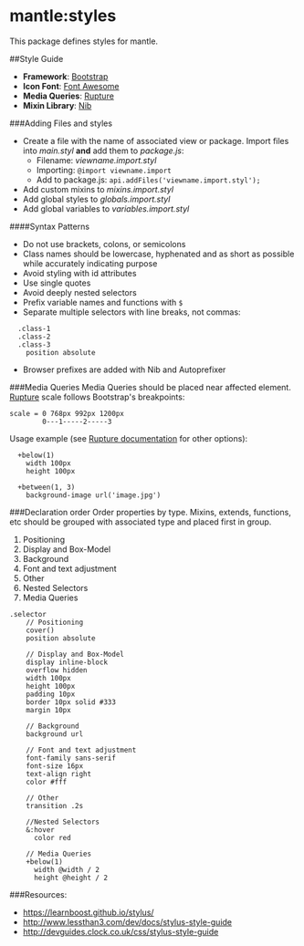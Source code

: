 # mantle:styles

This package defines styles for mantle.

##Style Guide
- **Framework**: [Bootstrap](http://getbootstrap.com/css/)
- **Icon Font**: [Font Awesome](http://fontawesome.io/)
- **Media Queries**: [Rupture](http://jenius.github.io/rupture/)
- **Mixin Library**: [Nib](http://tj.github.io/nib/)

###Adding Files and styles
- Create a file with the name of associated view or package. Import files into *main.styl* **and** add them to *package.js*:
  - Filename: *viewname.import.styl*
  - Importing: `@import viewname.import`
  - Add to package.js: `api.addFiles('viewname.import.styl');`
- Add custom mixins to *mixins.import.styl*
- Add global styles to  *globals.import.styl*
- Add global variables to *variables.import.styl*

####Syntax Patterns
- Do not use brackets, colons, or semicolons
- Class names should be lowercase, hyphenated and as short as possible while accurately indicating purpose
- Avoid styling with id attributes
- Use single quotes
- Avoid deeply nested selectors
- Prefix variable names and functions with `$`
- Separate multiple selectors with line breaks, not commas:
```
  .class-1
  .class-2
  .class-3
    position absolute
```
- Browser prefixes are added with Nib and Autoprefixer

###Media Queries
Media Queries should be placed near affected element. [Rupture](http://jenius.github.io/rupture/)
 scale follows Bootstrap's breakpoints:
```
scale = 0 768px 992px 1200px
        0---1-----2-----3
```
Usage example (see [Rupture documentation](http://jenius.github.io/rupture/) for other options):
```
  +below(1)
    width 100px
    height 100px

  +between(1, 3)
    background-image url('image.jpg')
```

###Declaration order
Order properties by type. Mixins, extends, functions, etc should be grouped with associated type and placed first in group.
  1. Positioning
  2. Display and Box-Model
  3. Background
  4. Font and text adjustment
  5. Other
  6. Nested Selectors
  6. Media Queries

```
.selector
    // Positioning
    cover()
    position absolute

    // Display and Box-Model
    display inline-block
    overflow hidden
    width 100px
    height 100px
    padding 10px
    border 10px solid #333
    margin 10px

    // Background
    background url

    // Font and text adjustment
    font-family sans-serif
    font-size 16px
    text-align right
    color #fff

    // Other
    transition .2s

    //Nested Selectors
    &:hover
      color red

    // Media Queries
    +below(1)
      width @width / 2
      height @height / 2
```

###Resources:
- https://learnboost.github.io/stylus/
- http://www.lessthan3.com/dev/docs/stylus-style-guide
- http://devguides.clock.co.uk/css/stylus-style-guide
